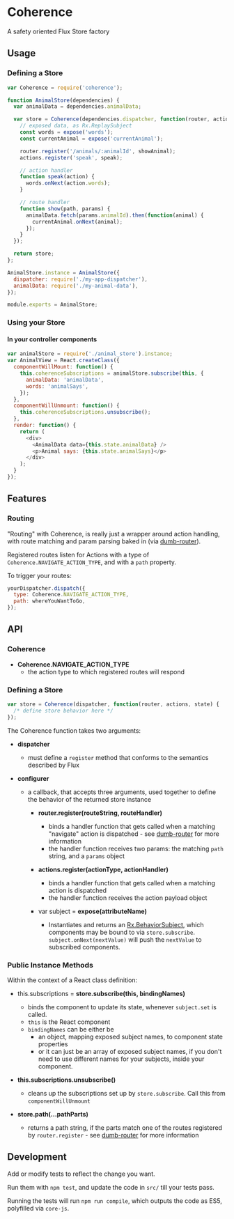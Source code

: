 # Coherence

A safety oriented Flux Store factory

## Usage

### Defining a Store

```javascript
var Coherence = require('coherence');

function AnimalStore(dependencies) {
  var animalData = dependencies.animalData;

  var store = Coherence(dependencies.dispatcher, function(router, actions, expose) {
    // exposed data, as Rx.ReplaySubject
    const words = expose('words');
    const currentAnimal = expose('currentAnimal');

    router.register('/animals/:animalId', showAnimal);
    actions.register('speak', speak);

    // action handler
    function speak(action) {
      words.onNext(action.words);
    }

    // route handler
    function show(path, params) {
      animalData.fetch(params.animalId).then(function(animal) {
        currentAnimal.onNext(animal);
      });
    }
  });

  return store;
};

AnimalStore.instance = AnimalStore({
  dispatcher: require('./my-app-dispatcher'),
  animalData: require('./my-animal-data'),
});

module.exports = AnimalStore;
```

### Using your Store

#### In your controller components

```javascript
var animalStore = require('./animal_store').instance;
var AnimalView = React.createClass({
  componentWillMount: function() {
    this.coherenceSubscriptions = animalStore.subscribe(this, {
      animalData: 'animalData',
      words: 'animalSays',
    });
  },
  componentWillUnmount: function() {
    this.coherenceSubscriptions.unsubscribe();
  },
  render: function() {
    return (
      <div>
        <AnimalData data={this.state.animalData} />
        <p>Animal says: {this.state.animalSays}</p>
      </div>
    );
  }
});
```

## Features

### Routing

"Routing" with Coherence, is really just a wrapper around action handling, with
route matching and param parsing baked in (via
[dumb-router](https://github.com/clalimarmo/dumb-router)).

Registered routes listen for Actions with a type of
`Coherence.NAVIGATE_ACTION_TYPE`, and with a `path` property.

To trigger your routes:

```javascript
yourDispatcher.dispatch({
  type: Coherence.NAVIGATE_ACTION_TYPE,
  path: whereYouWantToGo,
});
```

## API

### Coherence

- __Coherence.NAVIGATE_ACTION_TYPE__
  - the action type to which registered routes will respond

### Defining a Store

```javascript
var store = Coherence(dispatcher, function(router, actions, state) {
  /* define store behavior here */
});
```
The Coherence function takes two arguments:

- __dispatcher__
  - must define a `register` method that conforms to the semantics described by
    Flux

- __configurer__
  - a callback, that accepts three arguments, used together to define the
    behavior of the returned store instance

    - __router.register(routeString, routeHandler)__
      - binds a handler function that gets called when a matching "navigate"
        action is dispatched - see
        [dumb-router](https://github.com/clalimarmo/dumb-router#dumb-router)
        for more information
      - the handler function receives two params: the matching `path` string,
        and a `params` object

    - __actions.register(actionType, actionHandler)__
      - binds a handler function that gets called when a matching action is dispatched
      - the handler function receives the action payload object

    - var subject = __expose(attributeName)__
      - Instantiates and returns an
        [Rx.BehaviorSubject](https://github.com/Reactive-Extensions/RxJS/blob/master/doc/api/subjects/behaviorsubject.md),
        which components may be bound to via `store.subscribe`.
        `subject.onNext(nextValue)` will push the `nextValue` to subscribed components.

### Public Instance Methods

Within the context of a React class definition:

- this.subscriptions = __store.subscribe(this, bindingNames)__
  - binds the component to update its state, whenever `subject.set` is called.
  - `this` is the React component
  - `bindingNames` can be either be
    - an object, mapping exposed subject names, to component state properties
    - or it can just be an array of exposed subject names, if you don't need
      to use different names for your subjects, inside your component.

- __this.subscriptions.unsubscribe()__
  - cleans up the subscriptions set up by `store.subscribe`. Call this from
    `componentWillUnmount`

- __store.path(...pathParts)__
  - returns a path string, if the parts match one of the routes registered by
    `router.register` - see
    [dumb-router](https://github.com/clalimarmo/dumb-router#dumb-router) for
    more information

## Development

Add or modify tests to reflect the change you want.

Run them with `npm test`, and update the code in `src/` till your tests pass.

Running the tests will run `npm run compile`, which outputs the code as ES5,
polyfilled via `core-js`.
